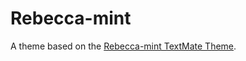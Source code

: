 # Rebecca-mint

A theme based on the [Rebecca-mint TextMate Theme](http://colorsublime.com/theme/Rebecca-mint).
